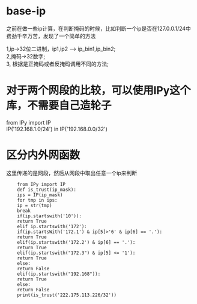 # base-ip
之前在做一些ip计算，在判断掩码的时候，比如判断一个ip是否在127.0.0.1/24中
费劲千辛万苦，发现了一个简单的方法

1,ip->32位二进制，ip1,ip2 --> ip_bin1,ip_bin2;<br/>
2,掩码->32数字;<br/>
3, 根据是正掩码或者反掩码调用不同的方法;<br/>
# 对于两个网段的比较，可以使用IPy这个库，不需要自己造轮子
from IPy import IP<br/>
IP('192.168.1.0/24') in IP('192.168.0.0/32')<br/>
# 区分内外网函数
这里传递的是网段，然后从网段中取出任意一个ip来判断
```
    from IPy import IP
    def is_trust(ip_mask):
    ips = IP(ip_mask)
    for tmp in ips:
    ip = str(tmp)
    break
    if(ip.startswith('10')):
    return True
    elif ip.startswith('172'):
    if(ip.startsWith('172.1') & ip[5]>'6' & ip[6] == '.'):
    return True
    elif(ip.startswith('172.2') & ip[6] == '.'):
    return True
    elif(ip.startswith("172.3") & ip[5] <= '1'):
    return True
    else:
    return False
    elif(ip.startswith("192.168")):
    return True
    else:
    return False
    print(is_trust('222.175.113.226/32'))
```

